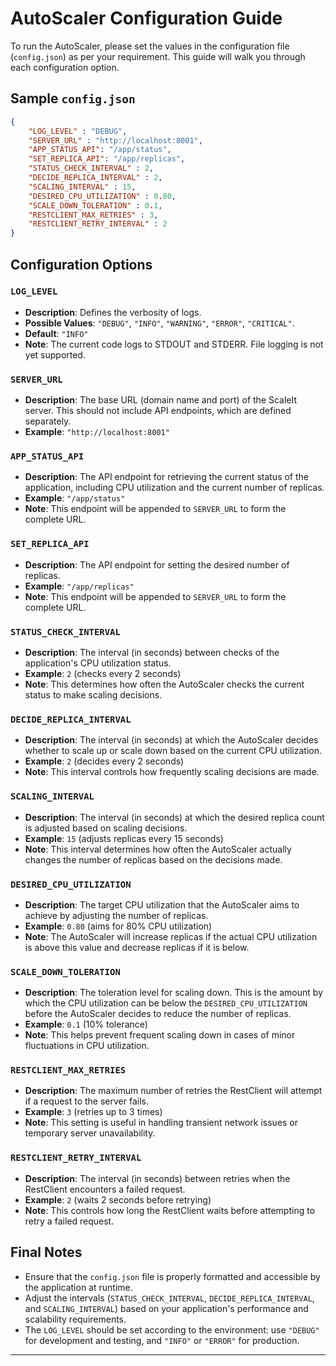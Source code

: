 # AutoScaler Configuration Guide

To run the AutoScaler, please set the values in the configuration file (`config.json`) as per your requirement. This guide will walk you through each configuration option.

## Sample `config.json`

```json
{
    "LOG_LEVEL" : "DEBUG",
    "SERVER_URL" : "http://localhost:8001",
    "APP_STATUS_API": "/app/status",
    "SET_REPLICA_API": "/app/replicas",
    "STATUS_CHECK_INTERVAL" : 2,
    "DECIDE_REPLICA_INTERVAL" : 2,
    "SCALING_INTERVAL" : 15,
    "DESIRED_CPU_UTILIZATION" : 0.80,
    "SCALE_DOWN_TOLERATION" : 0.1,
    "RESTCLIENT_MAX_RETRIES" : 3, 
    "RESTCLIENT_RETRY_INTERVAL" : 2
}
```

## Configuration Options

### `LOG_LEVEL`
- **Description**: Defines the verbosity of logs.
- **Possible Values**: `"DEBUG"`, `"INFO"`, `"WARNING"`, `"ERROR"`, `"CRITICAL"`.
- **Default**: `"INFO"`
- **Note**: The current code logs to STDOUT and STDERR. File logging is not yet supported.

### `SERVER_URL`
- **Description**: The base URL (domain name and port) of the ScaleIt server. This should not include API endpoints, which are defined separately.
- **Example**: `"http://localhost:8001"`

### `APP_STATUS_API`
- **Description**: The API endpoint for retrieving the current status of the application, including CPU utilization and the current number of replicas.
- **Example**: `"/app/status"`
- **Note**: This endpoint will be appended to `SERVER_URL` to form the complete URL.

### `SET_REPLICA_API`
- **Description**: The API endpoint for setting the desired number of replicas.
- **Example**: `"/app/replicas"`
- **Note**: This endpoint will be appended to `SERVER_URL` to form the complete URL.

### `STATUS_CHECK_INTERVAL`
- **Description**: The interval (in seconds) between checks of the application's CPU utilization status.
- **Example**: `2` (checks every 2 seconds)
- **Note**: This determines how often the AutoScaler checks the current status to make scaling decisions.

### `DECIDE_REPLICA_INTERVAL`
- **Description**: The interval (in seconds) at which the AutoScaler decides whether to scale up or scale down based on the current CPU utilization.
- **Example**: `2` (decides every 2 seconds)
- **Note**: This interval controls how frequently scaling decisions are made.

### `SCALING_INTERVAL`
- **Description**: The interval (in seconds) at which the desired replica count is adjusted based on scaling decisions.
- **Example**: `15` (adjusts replicas every 15 seconds)
- **Note**: This interval determines how often the AutoScaler actually changes the number of replicas based on the decisions made.

### `DESIRED_CPU_UTILIZATION`
- **Description**: The target CPU utilization that the AutoScaler aims to achieve by adjusting the number of replicas.
- **Example**: `0.80` (aims for 80% CPU utilization)
- **Note**: The AutoScaler will increase replicas if the actual CPU utilization is above this value and decrease replicas if it is below.

### `SCALE_DOWN_TOLERATION`
- **Description**: The toleration level for scaling down. This is the amount by which the CPU utilization can be below the `DESIRED_CPU_UTILIZATION` before the AutoScaler decides to reduce the number of replicas.
- **Example**: `0.1` (10% tolerance)
- **Note**: This helps prevent frequent scaling down in cases of minor fluctuations in CPU utilization.

### `RESTCLIENT_MAX_RETRIES`
- **Description**: The maximum number of retries the RestClient will attempt if a request to the server fails.
- **Example**: `3` (retries up to 3 times)
- **Note**: This setting is useful in handling transient network issues or temporary server unavailability.

### `RESTCLIENT_RETRY_INTERVAL`
- **Description**: The interval (in seconds) between retries when the RestClient encounters a failed request.
- **Example**: `2` (waits 2 seconds before retrying)
- **Note**: This controls how long the RestClient waits before attempting to retry a failed request.

## Final Notes

- Ensure that the `config.json` file is properly formatted and accessible by the application at runtime.
- Adjust the intervals (`STATUS_CHECK_INTERVAL`, `DECIDE_REPLICA_INTERVAL`, and `SCALING_INTERVAL`) based on your application's performance and scalability requirements.
- The `LOG_LEVEL` should be set according to the environment: use `"DEBUG"` for development and testing, and `"INFO"` or `"ERROR"` for production.

--- 
